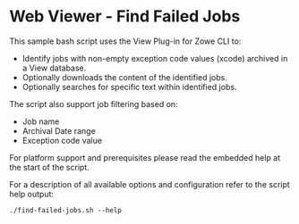 # Web Viewer - Find Failed Jobs

This sample bash script uses the View Plug-in for Zowe CLI to:

- Identify jobs with non-empty exception code values (xcode) archived in a View database.
- Optionally downloads the content of the identified jobs.
- Optionally searches for specific text within identified jobs.

The script also support job filtering based on:

- Job name
- Archival Date range
- Exception code value

For platform support and prerequisites please read the embedded help at the start of the script.

For a description of all available options and configuration refer to the script help output:

```
./find-failed-jobs.sh --help
```
